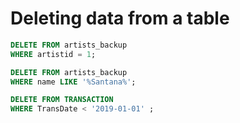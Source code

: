 # Deleting data from a table

```sql
DELETE FROM artists_backup
WHERE artistid = 1;

DELETE FROM artists_backup
WHERE name LIKE '%Santana%';

DELETE FROM TRANSACTION
WHERE TransDate < '2019-01-01' ;
```

